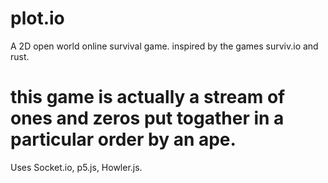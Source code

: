 # plot.io

A 2D open world online survival game.
inspired by the games surviv.io and rust.

# this game is actually a stream of ones and zeros put togather in a particular order by an ape.



Uses Socket.io, p5.js, Howler.js.
